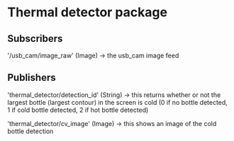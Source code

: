 # Thermal detector package
## Subscribers
'/usb_cam/image_raw' (Image) -> the usb_cam image feed

## Publishers
'thermal_detector/detection_id' (String) -> this returns whether or not the largest bottle (largest contour) in the screen is cold
(0 if no bottle detected, 1 if cold bottle detected, 2 if hot bottle detected)

'thermal_detector/cv_image' (Image) -> this shows an image of the cold bottle detection
